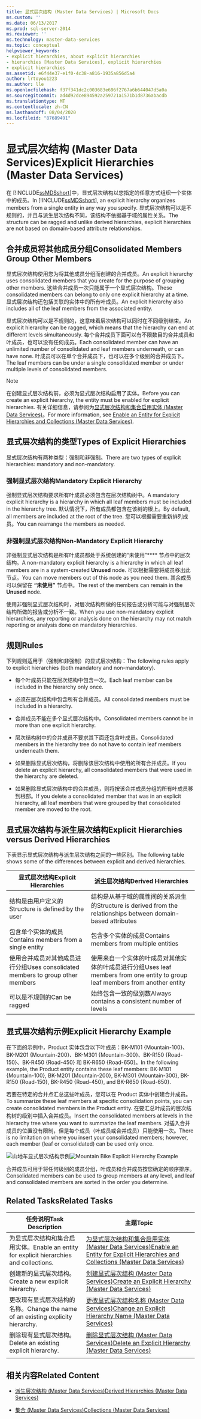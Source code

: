 ```yaml
---
title: 显式层次结构 (Master Data Services) | Microsoft Docs
ms.custom: ''
ms.date: 06/13/2017
ms.prod: sql-server-2014
ms.reviewer: ''
ms.technology: master-data-services
ms.topic: conceptual
helpviewer_keywords:
- explicit hierarchies, about explicit hierarchies
- hierarchies [Master Data Services], explicit hierarchies
- explicit hierarchies
ms.assetid: e6f44e37-e1f0-4c38-a816-1935a856d5a4
author: lrtoyou1223
ms.author: lle
ms.openlocfilehash: f37f341dc2c003683e696f2767a6b644047d5a0a
ms.sourcegitcommit: ad4d92dce894592a259721a1571b1d8736abacdb
ms.translationtype: MT
ms.contentlocale: zh-CN
ms.lasthandoff: 08/04/2020
ms.locfileid: "87689491"
---
```

# <a name="explicit-hierarchies-master-data-services"></a><span data-ttu-id="1097b-102">显式层次结构 (Master Data Services)</span><span class="sxs-lookup"><span data-stu-id="1097b-102">Explicit Hierarchies (Master Data Services)</span></span>
  <span data-ttu-id="1097b-103">在 [!INCLUDE[ssMDSshort](../includes/ssmdsshort-md.md)]中，显式层次结构以您指定的任意方式组织一个实体中的成员。</span><span class="sxs-lookup"><span data-stu-id="1097b-103">In [!INCLUDE[ssMDSshort](../includes/ssmdsshort-md.md)], an explicit hierarchy organizes members from a single entity in any way you specify.</span></span> <span data-ttu-id="1097b-104">显式层次结构可以是不规则的，并且与派生层次结构不同，该结构不依据基于域的属性关系。</span><span class="sxs-lookup"><span data-stu-id="1097b-104">The structure can be ragged and unlike derived hierarchies, explicit hierarchies are not based on domain-based attribute relationships.</span></span>

## <a name="consolidated-members-group-other-members"></a><span data-ttu-id="1097b-105">合并成员将其他成员分组</span><span class="sxs-lookup"><span data-stu-id="1097b-105">Consolidated Members Group Other Members</span></span>
 <span data-ttu-id="1097b-106">显式层次结构使用您为将其他成员分组而创建的合并成员。</span><span class="sxs-lookup"><span data-stu-id="1097b-106">An explicit hierarchy uses consolidated members that you create for the purpose of grouping other members.</span></span> <span data-ttu-id="1097b-107">这些合并成员一次只能属于一个显式层次结构。</span><span class="sxs-lookup"><span data-stu-id="1097b-107">These consolidated members can belong to only one explicit hierarchy at a time.</span></span> <span data-ttu-id="1097b-108">显式层次结构还包括关联的实体中的所有叶成员。</span><span class="sxs-lookup"><span data-stu-id="1097b-108">An explicit hierarchy also includes all of the leaf members from the associated entity.</span></span>

 <span data-ttu-id="1097b-109">显式层次结构可以是不规则的，这意味着层次结构可以同时在不同级别结束。</span><span class="sxs-lookup"><span data-stu-id="1097b-109">An explicit hierarchy can be ragged, which means that the hierarchy can end at different levels simultaneously.</span></span> <span data-ttu-id="1097b-110">每个合并成员下面可以有不限数目的合并成员和叶成员，也可以没有任何成员。</span><span class="sxs-lookup"><span data-stu-id="1097b-110">Each consolidated member can have an unlimited number of consolidated and leaf members underneath, or can have none.</span></span> <span data-ttu-id="1097b-111">叶成员可以在单个合并成员下，也可以在多个级别的合并成员下。</span><span class="sxs-lookup"><span data-stu-id="1097b-111">The leaf members can be under a single consolidated member or under multiple levels of consolidated members.</span></span>

> [!NOTE]
>  <span data-ttu-id="1097b-112">在创建显式层次结构前，必须为显式层次结构启用了实体。</span><span class="sxs-lookup"><span data-stu-id="1097b-112">Before you can create an explicit hierarchy, the entity must be enabled for explicit hierarchies.</span></span> <span data-ttu-id="1097b-113">有关详细信息，请参阅为[显式层次结构和集合启用实体 &#40;Master Data Services&#41;](enable-an-entity-for-explicit-hierarchies-and-collections-master-data-services.md)。</span><span class="sxs-lookup"><span data-stu-id="1097b-113">For more information, see [Enable an Entity for Explicit Hierarchies and Collections &#40;Master Data Services&#41;](enable-an-entity-for-explicit-hierarchies-and-collections-master-data-services.md).</span></span>

## <a name="types-of-explicit-hierarchies"></a><span data-ttu-id="1097b-114">显式层次结构的类型</span><span class="sxs-lookup"><span data-stu-id="1097b-114">Types of Explicit Hierarchies</span></span>
 <span data-ttu-id="1097b-115">显式层次结构有两种类型：强制和非强制。</span><span class="sxs-lookup"><span data-stu-id="1097b-115">There are two types of explicit hierarchies: mandatory and non-mandatory.</span></span>

### <a name="mandatory-explicit-hierarchy"></a><span data-ttu-id="1097b-116">强制显式层次结构</span><span class="sxs-lookup"><span data-stu-id="1097b-116">Mandatory Explicit Hierarchy</span></span>
 <span data-ttu-id="1097b-117">强制显式层次结构要求所有叶成员必须包含在层次结构树中。</span><span class="sxs-lookup"><span data-stu-id="1097b-117">A mandatory explicit hierarchy is a hierarchy in which all leaf members must be included in the hierarchy tree.</span></span> <span data-ttu-id="1097b-118">默认情况下，所有成员都包含在该树的根上。</span><span class="sxs-lookup"><span data-stu-id="1097b-118">By default, all members are included at the root of the tree.</span></span> <span data-ttu-id="1097b-119">您可以根据需要重新排列成员。</span><span class="sxs-lookup"><span data-stu-id="1097b-119">You can rearrange the members as needed.</span></span>

### <a name="non-mandatory-explicit-hierarchy"></a><span data-ttu-id="1097b-120">非强制显式层次结构</span><span class="sxs-lookup"><span data-stu-id="1097b-120">Non-Mandatory Explicit Hierarchy</span></span>
 <span data-ttu-id="1097b-121">非强制显式层次结构是所有叶成员都处于系统创建的“未使用”\*\*\*\* 节点中的层次结构。</span><span class="sxs-lookup"><span data-stu-id="1097b-121">A non-mandatory explicit hierarchy is a hierarchy in which all leaf members are in a system-created **Unused** node.</span></span> <span data-ttu-id="1097b-122">可以根据需要将成员移出此节点。</span><span class="sxs-lookup"><span data-stu-id="1097b-122">You can move members out of this node as you need them.</span></span> <span data-ttu-id="1097b-123">其余成员可以保留在 **“未使用”** 节点中。</span><span class="sxs-lookup"><span data-stu-id="1097b-123">The rest of the members can remain in the **Unused** node.</span></span>

 <span data-ttu-id="1097b-124">使用非强制显式层次结构时，对层次结构所做的任何报告或分析可能与对强制层次结构所做的报告或分析不一致。</span><span class="sxs-lookup"><span data-stu-id="1097b-124">When you use non-mandatory explicit hierarchies, any reporting or analysis done on the hierarchy may not match reporting or analysis done on mandatory hierarchies.</span></span>

## <a name="rules"></a><span data-ttu-id="1097b-125">规则</span><span class="sxs-lookup"><span data-stu-id="1097b-125">Rules</span></span>
 <span data-ttu-id="1097b-126">下列规则适用于（强制和非强制）的显式层次结构：</span><span class="sxs-lookup"><span data-stu-id="1097b-126">The following rules apply to explicit hierarchies (both mandatory and non-mandatory).</span></span>

-   <span data-ttu-id="1097b-127">每个叶成员只能在层次结构中包含一次。</span><span class="sxs-lookup"><span data-stu-id="1097b-127">Each leaf member can be included in the hierarchy only once.</span></span>

-   <span data-ttu-id="1097b-128">必须在层次结构中包含所有合并成员。</span><span class="sxs-lookup"><span data-stu-id="1097b-128">All consolidated members must be included in a hierarchy.</span></span>

-   <span data-ttu-id="1097b-129">合并成员不能在多个显式层次结构中。</span><span class="sxs-lookup"><span data-stu-id="1097b-129">Consolidated members cannot be in more than one explicit hierarchy.</span></span>

-   <span data-ttu-id="1097b-130">层次结构树中的合并成员不要求其下面还包含叶成员。</span><span class="sxs-lookup"><span data-stu-id="1097b-130">Consolidated members in the hierarchy tree do not have to contain leaf members underneath them.</span></span>

-   <span data-ttu-id="1097b-131">如果删除显式层次结构，将删除该层次结构中使用的所有合并成员。</span><span class="sxs-lookup"><span data-stu-id="1097b-131">If you delete an explicit hierarchy, all consolidated members that were used in the hierarchy are deleted.</span></span>

-   <span data-ttu-id="1097b-132">如果删除显式层次结构中的合并成员，则将按该合并成员分组的所有叶成员移到根部。</span><span class="sxs-lookup"><span data-stu-id="1097b-132">If you delete a consolidated member that was in an explicit hierarchy, all leaf members that were grouped by that consolidated member are moved to the root.</span></span>

## <a name="explicit-hierarchies-versus-derived-hierarchies"></a><span data-ttu-id="1097b-133">显式层次结构与派生层次结构</span><span class="sxs-lookup"><span data-stu-id="1097b-133">Explicit Hierarchies versus Derived Hierarchies</span></span>
 <span data-ttu-id="1097b-134">下表显示显式层次结构与派生层次结构之间的一些区别。</span><span class="sxs-lookup"><span data-stu-id="1097b-134">The following table shows some of the differences between explicit and derived hierarchies.</span></span>

|<span data-ttu-id="1097b-135">显式层次结构</span><span class="sxs-lookup"><span data-stu-id="1097b-135">Explicit Hierarchies</span></span>|<span data-ttu-id="1097b-136">派生层次结构</span><span class="sxs-lookup"><span data-stu-id="1097b-136">Derived Hierarchies</span></span>|
|--------------------------|-------------------------|
|<span data-ttu-id="1097b-137">结构是由用户定义的</span><span class="sxs-lookup"><span data-stu-id="1097b-137">Structure is defined by the user</span></span>|<span data-ttu-id="1097b-138">结构是从基于域的属性间的关系派生的</span><span class="sxs-lookup"><span data-stu-id="1097b-138">Structure is derived from the relationships between domain-based attributes</span></span>|
|<span data-ttu-id="1097b-139">包含单个实体的成员</span><span class="sxs-lookup"><span data-stu-id="1097b-139">Contains members from a single entity</span></span>|<span data-ttu-id="1097b-140">包含多个实体的成员</span><span class="sxs-lookup"><span data-stu-id="1097b-140">Contains members from multiple entities</span></span>|
|<span data-ttu-id="1097b-141">使用合并成员对其他成员进行分组</span><span class="sxs-lookup"><span data-stu-id="1097b-141">Uses consolidated members to group other members</span></span>|<span data-ttu-id="1097b-142">使用来自一个实体的叶成员对其他实体的叶成员进行分组</span><span class="sxs-lookup"><span data-stu-id="1097b-142">Uses leaf members from one entity to group leaf members from another entity</span></span>|
|<span data-ttu-id="1097b-143">可以是不规则的</span><span class="sxs-lookup"><span data-stu-id="1097b-143">Can be ragged</span></span>|<span data-ttu-id="1097b-144">始终包含一致的级别数</span><span class="sxs-lookup"><span data-stu-id="1097b-144">Always contains a consistent number of levels</span></span>|

## <a name="explicit-hierarchy-example"></a><span data-ttu-id="1097b-145">显式层次结构示例</span><span class="sxs-lookup"><span data-stu-id="1097b-145">Explicit Hierarchy Example</span></span>
 <span data-ttu-id="1097b-146">在下面的示例中，Product 实体包含以下叶成员：BK-M101 {Mountain-100}、BK-M201 {Mountain-200}、BK-M301 {Mountain-300}、BK-R150 {Road-150}、BK-R450 {Road-450} 和 BK-R650 {Road-650}。</span><span class="sxs-lookup"><span data-stu-id="1097b-146">In the following example, the Product entity contains these leaf members: BK-M101 {Mountain-100}, BK-M201 {Mountain-200}, BK-M301 {Mountain-300}, BK-R150 {Road-150}, BK-R450 {Road-450}, and BK-R650 {Road-650}.</span></span>

 <span data-ttu-id="1097b-147">若要在特定的合并点汇总这些叶成员，您可以在 Product 实体中创建合并成员。</span><span class="sxs-lookup"><span data-stu-id="1097b-147">To summarize these leaf members at specific consolidation points, you can create consolidated members in the Product entity.</span></span> <span data-ttu-id="1097b-148">在要汇总叶成员的层次结构树的级别中插入合并成员。</span><span class="sxs-lookup"><span data-stu-id="1097b-148">Insert the consolidated members at levels in the hierarchy tree where you want to summarize the leaf members.</span></span> <span data-ttu-id="1097b-149">对插入合并成员的位置没有限制，但是每个成员（叶成员或合并成员）只能使用一次。</span><span class="sxs-lookup"><span data-stu-id="1097b-149">There is no limitation on where you insert your consolidated members; however, each member (leaf or consolidated) can be used only once.</span></span>

 <span data-ttu-id="1097b-150">![山地车显式层次结构示例](../../2014/master-data-services/media/mds-conc-explicit-hierarchy.gif "山地车显式层次结构示例")</span><span class="sxs-lookup"><span data-stu-id="1097b-150">![Mountain Bike Explicit Hierarchy Example](../../2014/master-data-services/media/mds-conc-explicit-hierarchy.gif "Mountain Bike Explicit Hierarchy Example")</span></span>

 <span data-ttu-id="1097b-151">合并成员可用于将任何级别的成员分组，叶成员和合并成员按您确定的顺序排序。</span><span class="sxs-lookup"><span data-stu-id="1097b-151">Consolidated members can be used to group members at any level, and leaf and consolidated members are sorted in the order you determine.</span></span>

## <a name="related-tasks"></a><span data-ttu-id="1097b-152">Related Tasks</span><span class="sxs-lookup"><span data-stu-id="1097b-152">Related Tasks</span></span>

|<span data-ttu-id="1097b-153">任务说明</span><span class="sxs-lookup"><span data-stu-id="1097b-153">Task Description</span></span>|<span data-ttu-id="1097b-154">主题</span><span class="sxs-lookup"><span data-stu-id="1097b-154">Topic</span></span>|
|----------------------|-----------|
|<span data-ttu-id="1097b-155">为显式层次结构和集合启用实体。</span><span class="sxs-lookup"><span data-stu-id="1097b-155">Enable an entity for explicit hierarchies and collections.</span></span>|[<span data-ttu-id="1097b-156">为显式层次结构和集合启用实体 &#40;Master Data Services&#41;</span><span class="sxs-lookup"><span data-stu-id="1097b-156">Enable an Entity for Explicit Hierarchies and Collections &#40;Master Data Services&#41;</span></span>](enable-an-entity-for-explicit-hierarchies-and-collections-master-data-services.md)|
|<span data-ttu-id="1097b-157">创建新的显式层次结构。</span><span class="sxs-lookup"><span data-stu-id="1097b-157">Create a new explicit hierarchy.</span></span>|[<span data-ttu-id="1097b-158">创建显式层次结构 (Master Data Services)</span><span class="sxs-lookup"><span data-stu-id="1097b-158">Create an Explicit Hierarchy &#40;Master Data Services&#41;</span></span>](../../2014/master-data-services/create-an-explicit-hierarchy-master-data-services.md)|
|<span data-ttu-id="1097b-159">更改现有显式层次结构的名称。</span><span class="sxs-lookup"><span data-stu-id="1097b-159">Change the name of an existing explicity hierarchy.</span></span>|[<span data-ttu-id="1097b-160">更改显式层次结构名称 (Master Data Services)</span><span class="sxs-lookup"><span data-stu-id="1097b-160">Change an Explicit Hierarchy Name &#40;Master Data Services&#41;</span></span>](../../2014/master-data-services/change-an-explicit-hierarchy-name-master-data-services.md)|
|<span data-ttu-id="1097b-161">删除现有显式层次结构。</span><span class="sxs-lookup"><span data-stu-id="1097b-161">Delete an existing explicit hierarchy.</span></span>|[<span data-ttu-id="1097b-162">删除显式层次结构 (Master Data Services)</span><span class="sxs-lookup"><span data-stu-id="1097b-162">Delete an Explicit Hierarchy &#40;Master Data Services&#41;</span></span>](../../2014/master-data-services/delete-an-explicit-hierarchy-master-data-services.md)|
|||

## <a name="related-content"></a><span data-ttu-id="1097b-163">相关内容</span><span class="sxs-lookup"><span data-stu-id="1097b-163">Related Content</span></span>

-   [<span data-ttu-id="1097b-164">派生层次结构 (Master Data Services)</span><span class="sxs-lookup"><span data-stu-id="1097b-164">Derived Hierarchies &#40;Master Data Services&#41;</span></span>](../../2014/master-data-services/derived-hierarchies-master-data-services.md)

-   [<span data-ttu-id="1097b-165">集合 (Master Data Services)</span><span class="sxs-lookup"><span data-stu-id="1097b-165">Collections &#40;Master Data Services&#41;</span></span>](../../2014/master-data-services/collections-master-data-services.md)


